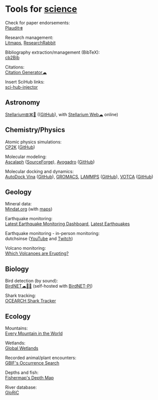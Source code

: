 
# Tools for [science](https://notageni.us/science/)

Check for paper endorsements:  
[Plaudit⇉](https://plaudit.pub/)

Research management:  
[Litmaps](https://www.litmaps.com/),
[ResearchRabbit](https://www.researchrabbit.ai/)

Bibliography extraction/management (BibTeX):  
[cb2Bib](https://www.molspaces.com/cb2bib/)

Citations:  
[Citation Generator☁](https://www.citationgenerator.com/)

Insert SciHub links:  
[sci-hub-injector](https://github.com/justjosias/sci-hub-injector)

## Astronomy

[Stellarium⊞⌘🐧](https://stellarium.org/) (([GitHub](https://github.com/Stellarium/stellarium)), with [Stellarium Web☁](https://stellarium-web.org/) online)

## Chemistry/Physics

Atomic physics simulations:  
[CP2K](https://www.cp2k.org/) ([GitHub](https://github.com/cp2k/cp2k/))

Molecular modeling:  
[Ascalaph](http://www.biomolecular-modeling.com/Ascalaph/) ([SourceForge](https://sourceforge.net/projects/asc-designer/)),
[Avogadro](https://avogadro.cc/) ([GitHub](https://github.com/Avogadro/two.avogadro.cc))

Molecular docking and dynamics:  
[AutoDock Vina](https://vina.scripps.edu/) ([GitHub](https://github.com/ccsb-scripps/AutoDock-Vina)),
[GROMACS](https://www.gromacs.org/),
[LAMMPS](https://www.lammps.org/) ([GitHub](https://github.com/lammps/lammps)),
[VOTCA](https://www.votca.org/) ([GitHub](https://github.com/votca/votca))

## Geology

Mineral data:  
[Mindat.org](https://www.mindat.org/) (with [maps](https://www.mindat.org/countrylist.php))

Earthquake monitoring:  
[Latest Earthquake Monitoring Dashboard](https://www.arcgis.com/apps/dashboards/c8af9c5411814584b460cc87cb7c3780),
[Latest Earthquakes](https://earthquake.usgs.gov/earthquakes/map/)

Earthquake monitoring - in-person monitoring:  
dutchsinse ([YouTube](https://www.youtube.com/user/dutchsinse) and [Twitch](https://www.twitch.tv/dutchsinseofficial))

Volcano monitoring:  
[Which Volcanoes are Erupting?](https://www.volcanodiscovery.com/erupting_volcanoes.html)

## Biology

Bird detection (by sound):  
[BirdNET☁🍎🤖](https://birdnet.cornell.edu/) (self-hosted with [BirdNET-PI](https://www.birdweather.com/birdnetpi))

Shark tracking:  
[OCEARCH Shark Tracker](https://www.ocearch.org/tracker/)

## Ecology

Mountains:  
[Every Mountain in the World](https://everymountainintheworld.com/)

Wetlands:  
[Global Wetlands](https://www2.cifor.org/global-wetlands/)

Recorded animal/plant encounters:  
[GBIF's Occurrence Search](https://www.gbif.org/occurrence/map)

Depths and fish:  
[Fishermap's Depth Map](https://usa.fishermap.org/depth-map/)

River database:  
[GloRiC](https://www.hydrosheds.org/products/gloric)